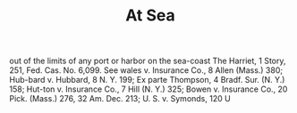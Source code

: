 ---
title: At Sea
letter: A
permalink: "/definitions/bld-at-sea.html"
body: out of the limits of any port or harbor on the sea-coast The Harriet, 1 Story,
  251, Fed. Cas. No. 6,099. See wales v. Insurance Co., 8 Allen (Mass.) 380; Hub-bard
  v. Hubbard, 8 N. Y. 199; Ex parte Thompson, 4 Bradf. Sur. (N. Y.) 158; Hut-ton v.
  Insurance Co., 7 Hill (N. Y.) 325; Bowen v. Insurance Co., 20 Pick. (Mass.) 276,
  32 Am. Dec. 213; U. S. v. Symonds, 120 U
published_at: '2018-07-07'
source: Black's Law Dictionary 2nd Ed (1910)
layout: post
---